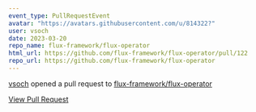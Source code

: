 ```yaml
---
event_type: PullRequestEvent
avatar: "https://avatars.githubusercontent.com/u/814322?"
user: vsoch
date: 2023-03-20
repo_name: flux-framework/flux-operator
html_url: https://github.com/flux-framework/flux-operator/pull/122
repo_url: https://github.com/flux-framework/flux-operator
---
```


<a href='https://github.com/vsoch' target='_blank'>vsoch</a> opened a pull request to <a href='https://github.com/flux-framework/flux-operator' target='_blank'>flux-framework/flux-operator</a>

<a href='https://github.com/flux-framework/flux-operator/pull/122' target='_blank'>View Pull Request</a>